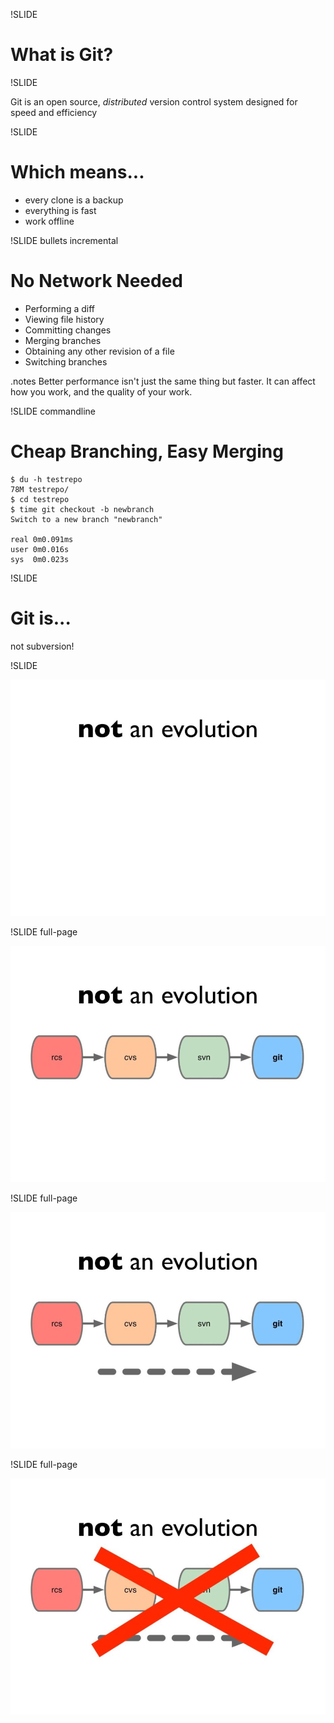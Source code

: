 !SLIDE

# What is Git?

!SLIDE

Git is an open source, *distributed* version control
system designed for speed and efficiency

!SLIDE

# Which means...

* every clone is a backup
* everything is fast
* work offline

!SLIDE bullets incremental

# No Network Needed

* Performing a diff
* Viewing file history
* Committing changes
* Merging branches
* Obtaining any other revision of a file
* Switching branches

.notes Better performance isn't just the same thing but faster. It can affect
how you work, and the quality of your work.

!SLIDE commandline

# Cheap Branching, Easy Merging

    $ du -h testrepo
    78M testrepo/
    $ cd testrepo
    $ time git checkout -b newbranch
    Switch to a new branch "newbranch"

    real 0m0.091ms
    user 0m0.016s
    sys  0m0.023s

!SLIDE

# Git is...

not subversion!

!SLIDE

<img src="../img/image-039.jpeg" />

!SLIDE full-page

<img src="../img/image-040.jpeg" />

!SLIDE full-page

<img src="../img/image-041.jpeg" />

!SLIDE full-page

<img src="../img/image-042.jpeg" />


